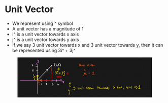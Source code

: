 # Unit Vector

* We represent using ^ symbol
* A unit vector has a magnitude of 1
* i^ is a unit vector towards x axis
* j^ is a unit vector towards y axis
* If we say 3 unit vector towards x and 3 unit vector towards y, then it can be represented using 3i^ + 3j^

<figure><img src="../../.gitbook/assets/image (2).png" alt=""><figcaption></figcaption></figure>
